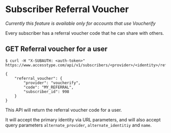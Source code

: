 # Subscriber Referral Voucher
*Currently this feature is available only for accounts that use Voucherify*

Every subscriber has a referral voucher code that he can share with others.

## GET Referral voucher for a user

```shell--request
$ curl -H "X-SUBAUTH: <auth-token>" https://www.accesstype.com/api/v1/subscribers/<provider>/<identity>/referral_voucher.json

```
```shell--response
{
    "referral_voucher": {
        "provider": "voucherify",
        "code": "MY_REFERRAL",
        "subscriber_id": 998
    }
}
```


This API will return the referral voucher code for a user.

It will accept the primary identity via URL parameters, and will also accept query parameters `alternate_provider`, `alternate_identitiy` and `name`.
